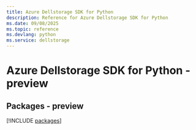 ```yaml
---
title: Azure Dellstorage SDK for Python
description: Reference for Azure Dellstorage SDK for Python
ms.date: 09/08/2025
ms.topic: reference
ms.devlang: python
ms.service: dellstorage
---
```

# Azure Dellstorage SDK for Python - preview
## Packages - preview
[!INCLUDE [packages](dellstorage-index.md)]